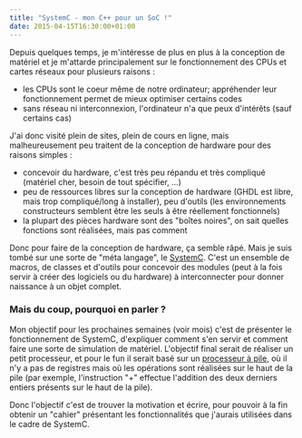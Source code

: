 ```yaml
---
title: "SystemC - mon C++ pour un SoC !"
date: 2015-04-15T16:30:00+01:00
---
```


Depuis quelques temps, je m'intéresse de plus en plus à la conception de
matériel et je m'attarde principalement sur le fonctionnement des CPUs et
cartes réseaux pour plusieurs raisons :

* les CPUs sont le coeur même de notre ordinateur; appréhender leur
fonctionnement permet de mieux optimiser certains codes
* sans réseau ni interconnexion, l'ordinateur n'a que peux d'intérêts (sauf
certains cas)


J'ai donc visité plein de sites, plein de cours en ligne, mais malheureusement
peu traitent de la conception de hardware pour des raisons simples :

* concevoir du hardware, c'est très peu répandu et très compliqué (matériel
cher, besoin de tout spécifier, ...)
* peu de ressources libres sur la conception de hardware (GHDL est libre, mais
trop compliqué/long à installer), peu d'outils (les environnements
constructeurs semblent être les seuls à être réellement fonctionnels)
* la plupart des pièces hardware sont des "boîtes noires", on sait quelles
fonctions sont réalisées, mais pas comment


Donc pour faire de la conception de hardware, ça semble râpé. Mais je suis
tombé sur une sorte de "méta langage", le
[SystemC](https://en.wikipedia.org/wiki/SystemC). C'est un ensemble de macros,
de classes et d'outils pour concevoir des modules (peut à la fois servir à
créer des logiciels ou du hardware) à interconnecter pour donner naissance à un
objet complet.


### Mais du coup, pourquoi en parler ?

Mon objectif pour les prochaines semaines (voir mois) c'est de présenter le
fonctionnement de SystemC, d'expliquer comment s'en servir et comment faire une
sorte de simulation de matériel. L'objectif final serait de réaliser un petit
processeur, et pour le fun il serait basé sur un
[processeur à pile](https://en.wikipedia.org/wiki/Stack_machine), où il n'y a
pas de registres mais où les opérations sont réalisées sur le haut de la pile
(par exemple, l'instruction "+" effectue l'addition des deux derniers entiers
présents sur le haut de la pile).

Donc l'objectif c'est de trouver la motivation et écrire, pour pouvoir à la fin
obtenir un "cahier" présentant les fonctionnalités que j'aurais utilisées dans
le cadre de SystemC.
